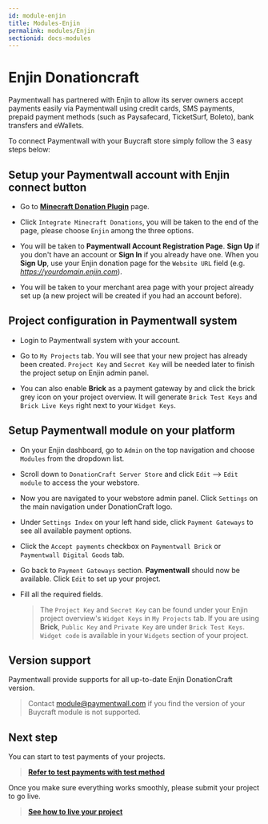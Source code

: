 ```yaml
---
id: module-enjin
title: Modules-Enjin
permalink: modules/Enjin
sectionid: docs-modules
---
```


# Enjin Donationcraft

Paymentwall has partnered with Enjin to allow its server owners accept payments easily via Paymentwall using credit cards, SMS payments, prepaid payment methods (such as Paysafecard, TicketSurf, Boleto), bank transfers and eWallets.

To connect Paymentwall with your Buycraft store simply follow the 3 easy steps below:

## Setup your Paymentwall account with Enjin connect button
* Go to **[Minecraft Donation Plugin](https://www.paymentwall.com/en/payment-solutions/minecraft-donation-plugin)** page.

* Click ```Integrate Minecraft Donations```, you will be taken to the end of the page, please choose ```Enjin``` among the three options.

* You will be taken to **Paymentwall Account Registration Page**. **Sign Up** if you don't have an account or **Sign In** if you already have one. When you **Sign Up**, use your Enjin donation page for the ```Website URL``` field (e.g. *https://yourdomain.enjin.com*).

* You will be taken to your merchant area page with your project already set up (a new project will be created if you had an account before).

## Project configuration in Paymentwall system

* Login to Paymentwall system with your account.

* Go to ```My Projects``` tab. You will see that your new project has already been created. ```Project Key``` and ```Secret Key``` will be needed later to finish the project setup on Enjin admin panel.

* You can also enable **Brick** as a payment gateway by and click the brick grey icon on your project overview. It will generate ```Brick Test Keys``` and ```Brick Live Keys``` right next to your ```Widget Keys```.

## Setup Paymentwall module on your platform
* On your Enjin dashboard, go to ```Admin``` on the top navigation and choose ```Modules``` from the dropdown list. 

* Scroll down to ```DonationCraft Server Store``` and click ```Edit``` --> ```Edit module``` to access the your webstore.

* Now you are navigated to your webstore admin panel. Click ```Settings``` on the main navigation under DonationCraft logo.

* Under ```Settings Index``` on your left hand side, click ```Payment Gateways``` to see all available payment options.

* Click the ```Accept payments``` checkbox on ```Paymentwall Brick``` or ```Paymentwall Digital Goods```  tab.

* Go back to ```Payment Gateways``` section. **Paymentwall** should now be available. Click ```Edit``` to set up your project.

* Fill all the required fields.

  >The ```Project Key``` and ```Secret Key``` can be found under your Enjin project overview's ```Widget Keys``` in ```My Projects``` tab. If you are using **Brick**, ```Public Key``` and ```Private Key``` are under ```Brick Test Keys```.  ```Widget code``` is available in your ```Widgets``` section of your project.

## Version support

Paymentwall provide supports for all up-to-date Enjin DonationCraft version.

> Contact [module@paymentwall.com](mailto:module@paymentwall.com) if you find the version of your Buycraft module is not supported.

## Next step

You can start to test payments of your projects.

> **[Refer to test payments with test method](/sandbox/test-payment)**

Once you make sure everything works smoothly, please submit your project to go live.

> **[See how to live your project](/go_live-home)**